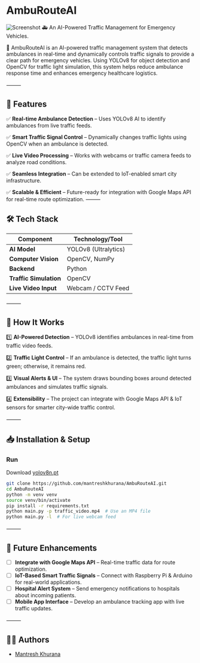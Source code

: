 # AmbuRouteAI

![Screenshot](screenshots/screenshot-1.png)
🚑 An AI-Powered Traffic Management for Emergency Vehicles.

🚦 AmbuRouteAI is an AI-powered traffic management system that detects ambulances in real-time and dynamically controls traffic signals to provide a clear path for emergency vehicles. Using YOLOv8 for object detection and OpenCV for traffic light simulation, this system helps reduce ambulance response time and enhances emergency healthcare logistics.

⸻

## 🔧 Features

✅ **Real-time Ambulance Detection** – Uses YOLOv8 AI to identify ambulances from live traffic feeds.

✅ **Smart Traffic Signal Control** – Dynamically changes traffic lights using OpenCV when an ambulance is detected.

✅ **Live Video Processing** – Works with webcams or traffic camera feeds to analyze road conditions.

✅ **Seamless Integration** – Can be extended to IoT-enabled smart city infrastructure.

✅ **Scalable & Efficient** – Future-ready for integration with Google Maps API for real-time route optimization.
⸻

## 🛠️ Tech Stack

| Component         | Technology/Tool       |
|------------------|----------------------|
| **AI Model**     | YOLOv8 (Ultralytics)  |
| **Computer Vision** | OpenCV, NumPy       |
| **Backend**      | Python                |
| **Traffic Simulation** | OpenCV          |
| **Live Video Input** | Webcam / CCTV Feed |

⸻

## 📜 How It Works

1️⃣ **AI-Powered Detection** – YOLOv8 identifies ambulances in real-time from traffic video feeds.

2️⃣ **Traffic Light Control** – If an ambulance is detected, the traffic light turns green; otherwise, it remains red.

3️⃣ **Visual Alerts & UI** – The system draws bounding boxes around detected ambulances and simulates traffic signals.

4️⃣ **Extensibility** – The project can integrate with Google Maps API & IoT sensors for smarter city-wide traffic control.

⸻

## 📥 Installation & Setup

### Run

Download [yolov8n.pt](https://github.com/ultralytics/assets/releases/download/v0.0.0/yolov8n.pt)

```bash
git clone https://github.com/mantreshkhurana/AmbuRouteAI.git
cd AmbuRouteAI
python -m venv venv
source venv/bin/activate
pip install -r requirements.txt
python main.py -p traffic_video.mp4  # Use an MP4 file
python main.py -l  # For live webcam feed
```

⸻

## 🎯 Future Enhancements

- [ ] **Integrate with Google Maps API** – Real-time traffic data for route optimization.
- [ ] **IoT-Based Smart Traffic Signals** – Connect with Raspberry Pi & Arduino for real-world applications.
- [ ] **Hospital Alert System** – Send emergency notifications to hospitals about incoming patients.
- [ ] **Mobile App Interface** – Develop an ambulance tracking app with live traffic updates.

⸻

## 👨‍💻 Authors

- [Mantresh Khurana](https://github.com/mantreshkhurana)
